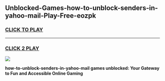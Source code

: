 
## Unblocked-Games-how-to-unblock-senders-in-yahoo-mail-Play-Free-eozpk
<h3>
<a href="https://premium76.site?title=how-to-unblock-senders-in-yahoo-mail&ref=21A">CLICK TO PLAY</a></h3>
<hr>

<h3>
<a href="https://premium76.site?title=how-to-unblock-senders-in-yahoo-mail&ref=21A">CLICK 2 PLAY</a>
  
</h3>

<a href="https://premium76.site?title=how-to-unblock-senders-in-yahoo-mail&ref=21A"><img src="https://clearcache.store/games.png"></a>


**how-to-unblock-senders-in-yahoo-mail games unblocked: Your Gateway to Fun and Accessible Online Gaming**
